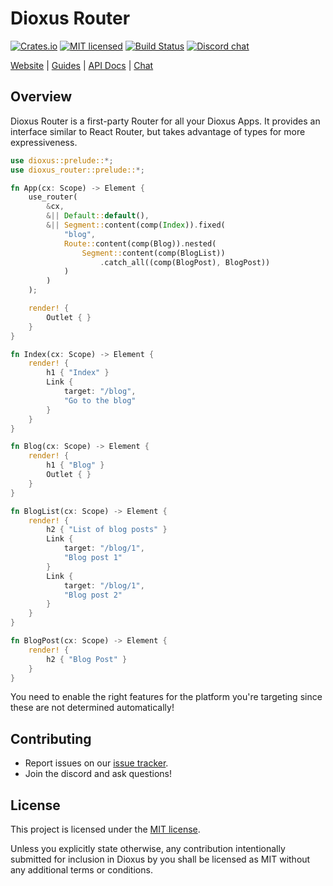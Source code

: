 # Dioxus Router

[![Crates.io][crates-badge]][crates-url]
[![MIT licensed][mit-badge]][mit-url]
[![Build Status][actions-badge]][actions-url]
[![Discord chat][discord-badge]][discord-url]

[crates-badge]: https://img.shields.io/crates/v/dioxus-router.svg
[crates-url]: https://crates.io/crates/dioxus-router

[mit-badge]: https://img.shields.io/badge/license-MIT-blue.svg
[mit-url]: https://github.com/dioxuslabs/dioxus/blob/master/LICENSE

[actions-badge]: https://github.com/dioxuslabs/dioxus/actions/workflows/main.yml/badge.svg
[actions-url]: https://github.com/dioxuslabs/dioxus/actions?query=workflow%3ACI+branch%3Amaster

[discord-badge]: https://img.shields.io/discord/899851952891002890.svg?logo=discord&style=flat-square
[discord-url]: https://discord.gg/XgGxMSkvUM

[Website](https://dioxuslabs.com) |
[Guides](https://dioxuslabs.com/docs/0.3/guide/en/) |
[API Docs](https://docs.rs/dioxus-router/latest/dioxus_router) |
[Chat](https://discord.gg/XgGxMSkvUM)

## Overview

Dioxus Router is a first-party Router for all your Dioxus Apps. It provides an
interface similar to React Router, but takes advantage of types for more
expressiveness.

```rust ,no_run
use dioxus::prelude::*;
use dioxus_router::prelude::*;

fn App(cx: Scope) -> Element {
    use_router(
        &cx,
        &|| Default::default(),
        &|| Segment::content(comp(Index)).fixed(
            "blog",
            Route::content(comp(Blog)).nested(
                Segment::content(comp(BlogList))
                    .catch_all((comp(BlogPost), BlogPost))
            )
        )
    );

    render! {
        Outlet { }
    }
}

fn Index(cx: Scope) -> Element {
    render! {
        h1 { "Index" }
        Link {
            target: "/blog",
            "Go to the blog"
        }
    }
}

fn Blog(cx: Scope) -> Element {
    render! {
        h1 { "Blog" }
        Outlet { }
    }
}

fn BlogList(cx: Scope) -> Element {
    render! {
        h2 { "List of blog posts" }
        Link {
            target: "/blog/1",
            "Blog post 1"
        }
        Link {
            target: "/blog/1",
            "Blog post 2"
        }
    }
}

fn BlogPost(cx: Scope) -> Element {
    render! {
        h2 { "Blog Post" }
    }
}
```

You need to enable the right features for the platform you're targeting since these are not determined automatically!

## Contributing

- Report issues on our [issue tracker](https://github.com/dioxuslabs/dioxus/issues).
- Join the discord and ask questions!

## License
This project is licensed under the [MIT license].

[mit license]: https://github.com/DioxusLabs/dioxus/blob/master/LICENSE-MIT

Unless you explicitly state otherwise, any contribution intentionally submitted
for inclusion in Dioxus by you shall be licensed as MIT without any additional
terms or conditions.
